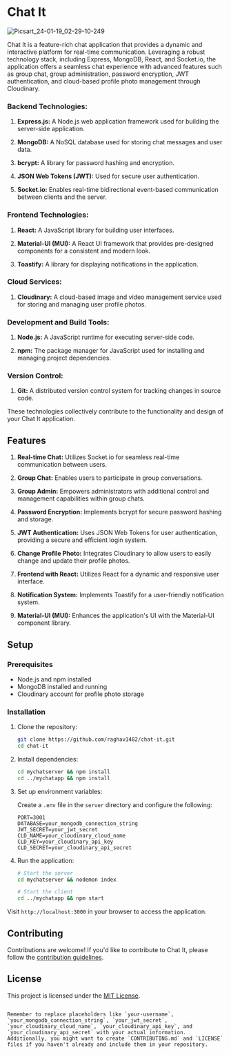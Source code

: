 # Chat It
![Picsart_24-01-19_02-29-10-249](https://github.com/raghav1482/Chatit/assets/98442936/644992e7-dbf6-4154-bf88-b92c1f61fc27)

Chat It is a feature-rich chat application that provides a dynamic and interactive platform for real-time communication. Leveraging a robust technology stack, including Express, MongoDB, React, and Socket.io, the application offers a seamless chat experience with advanced features such as group chat, group administration, password encryption, JWT authentication, and cloud-based profile photo management through Cloudinary.
### Backend Technologies:
1. **Express.js:** A Node.js web application framework used for building the server-side application.

2. **MongoDB:** A NoSQL database used for storing chat messages and user data.

3. **bcrypt:** A library for password hashing and encryption.

4. **JSON Web Tokens (JWT):** Used for secure user authentication.

5. **Socket.io:** Enables real-time bidirectional event-based communication between clients and the server.

### Frontend Technologies:
1. **React:** A JavaScript library for building user interfaces.

2. **Material-UI (MUI):** A React UI framework that provides pre-designed components for a consistent and modern look.

3. **Toastify:** A library for displaying notifications in the application.

### Cloud Services:
1. **Cloudinary:** A cloud-based image and video management service used for storing and managing user profile photos.

### Development and Build Tools:
1. **Node.js:** A JavaScript runtime for executing server-side code.

2. **npm:** The package manager for JavaScript used for installing and managing project dependencies.

### Version Control:
1. **Git:** A distributed version control system for tracking changes in source code.

These technologies collectively contribute to the functionality and design of your Chat It application.

## Features

1. **Real-time Chat:** Utilizes Socket.io for seamless real-time communication between users.

2. **Group Chat:** Enables users to participate in group conversations.

3. **Group Admin:** Empowers administrators with additional control and management capabilities within group chats.

4. **Password Encryption:** Implements bcrypt for secure password hashing and storage.

5. **JWT Authentication:** Uses JSON Web Tokens for user authentication, providing a secure and efficient login system.

6. **Change Profile Photo:** Integrates Cloudinary to allow users to easily change and update their profile photos.

7. **Frontend with React:** Utilizes React for a dynamic and responsive user interface.

8. **Notification System:** Implements Toastify for a user-friendly notification system.

9. **Material-UI (MUI):** Enhances the application's UI with the Material-UI component library.

## Setup

### Prerequisites

- Node.js and npm installed
- MongoDB installed and running
- Cloudinary account for profile photo storage

### Installation

1. Clone the repository:

   ```bash
   git clone https://github.com/raghav1482/chat-it.git
   cd chat-it
   ```

2. Install dependencies:

   ```bash
   cd mychatserver && npm install
   cd ../mychatapp && npm install
   ```

3. Set up environment variables:

   Create a `.env` file in the `server` directory and configure the following:

   ```env
   PORT=3001
   DATABASE=your_mongodb_connection_string
   JWT_SECRET=your_jwt_secret
   CLD_NAME=your_cloudinary_cloud_name
   CLD_KEY=your_cloudinary_api_key
   CLD_SECRET=your_cloudinary_api_secret
   ```

4. Run the application:

   ```bash
   # Start the server
   cd mychatserver && nodemon index

   # Start the client
   cd ../mychatapp && npm start
   ```

Visit `http://localhost:3000` in your browser to access the application.

## Contributing

Contributions are welcome! If you'd like to contribute to Chat It, please follow the [contribution guidelines](CONTRIBUTING.md).

## License

This project is licensed under the [MIT License](LICENSE).

```

Remember to replace placeholders like `your-username`, `your_mongodb_connection_string`, `your_jwt_secret`, `your_cloudinary_cloud_name`, `your_cloudinary_api_key`, and `your_cloudinary_api_secret` with your actual information. Additionally, you might want to create `CONTRIBUTING.md` and `LICENSE` files if you haven't already and include them in your repository.
